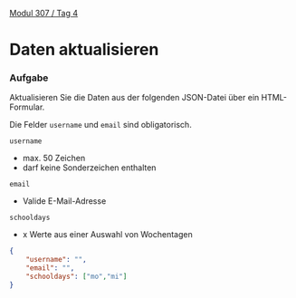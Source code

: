  [Modul 307 / Tag 4](/ilv.307/04-modul-307)

# Daten aktualisieren

### Aufgabe

Aktualisieren Sie die Daten aus der folgenden JSON-Datei über ein HTML-Formular.

Die Felder `username` und `email` sind obligatorisch. 

`username`

- max. 50 Zeichen
- darf keine Sonderzeichen enthalten

`email`

- Valide E-Mail-Adresse

`schooldays`

- x Werte aus einer Auswahl von Wochentagen

```json
{
	"username": "",
	"email": "",
	"schooldays": ["mo","mi"]
}
```



<!--stackedit_data:
eyJoaXN0b3J5IjpbLTIxMTc3MzU2OTEsLTUwODAyMjY1MywtND
cwMTg4MTg0LC00NjI0MzUxNzIsMTk4Njc3MTM5MF19
-->